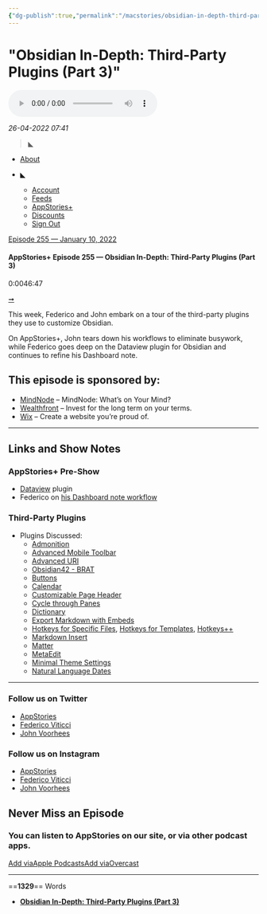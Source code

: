 ```yaml
---
{"dg-publish":true,"permalink":"/macstories/obsidian-in-depth-third-party-plugins-part-3/","dgHomeLink":true,"dgPassFrontmatter":false}
---
```


# "Obsidian In-Depth: Third-Party Plugins (Part 3)"

![](AppStories255.mp3)

*26-04-2022 07:41* 

> ◣
[](https://club.macstories.net/)

-   [About](https://club.macstories.net/about)
-   ◣
    
    -   [Account](https://club.macstories.net/account)
    -   [Feeds](https://club.macstories.net/account/feeds)
    -   [AppStories+](https://appstories.net/subscribe)
    -   [Discounts](https://club.macstories.net/discounts)
    -   [Sign Out](https://auth.macstories.net/sign-out?client=club&redirect=%2Fepisodes%2F255)
    

[Episode 255 — January 10, 2022](https://club.macstories.net/episodes/255)


#### AppStories+ Episode 255 — Obsidian In-Depth: Third-Party Plugins (Part 3)

0:0046:47

[➞](https://traffic.libsyn.com/secure/apollopodcast751223teertsenivperspicacious/ApStories_Episode_255_Obsidian_In-Depth-_Third-Party_Plugins_Part_3.mp3)

This week, Federico and John embark on a tour of the third-party plugins they use to customize Obsidian.

On AppStories+, John tears down his workflows to eliminate busywork, while Federico goes deep on the Dataview plugin for Obsidian and continues to refine his Dashboard note.

## This episode is sponsored by:

-   [MindNode](https://mindnode.com/page/appstories) – MindNode: What’s on Your Mind?
-   [Wealthfront](https://wealthfront.com/appstories) – Invest for the long term on your terms.
-   [Wix](https://www.wix.com/) – Create a website you’re proud of.

***

## Links and Show Notes

### AppStories+ Pre-Show

-   [Dataview](https://github.com/blacksmithgu/obsidian-dataview) plugin
-   Federico on [his Dashboard note workflow](https://club.macstories.net/posts/shortcuts-essentials)

### Third-Party Plugins

-   Plugins Discussed:
    -   [Admonition](https://github.com/valentine195/obsidian-admonition)
    -   [Advanced Mobile Toolbar](https://github.com/phibr0/obsidian-advanced-toolbar)
    -   [Advanced URI](https://github.com/Vinzent03/obsidian-advanced-uri)
    -   [Obsidian42 - BRAT](https://github.com/TfTHacker/obsidian42-brat)
    -   [Buttons](https://github.com/shabegom/buttons)
    -   [Calendar](https://github.com/liamcain/obsidian-calendar-plugin)
    -   [Customizable Page Header](https://github.com/kometenstaub/customizable-page-header-buttons)
    -   [Cycle through Panes](https://github.com/phibr0/cycle-through-panes)
    -   [Dictionary](https://github.com/phibr0/obsidian-dictionary)
    -   [Export Markdown with Embeds](https://club.macstories.net/posts/export-markdown-with-embeds)
    -   [Hotkeys for Specific Files](https://github.com/Vinzent03/obsidian-hotkeys-for-specific-files), [Hotkeys for Templates](https://github.com/Vinzent03/obsidian-hotkeys-for-templates), [Hotkeys++](https://github.com/argenos/hotkeysplus-obsidian)
    -   [Markdown Insert](https://club.macstories.net/posts/markdown-insert-an-obsidian-plugin-for-creating-markdown-formatted-web-and-image-links)
    -   [Matter](https://github.com/getmatterapp/obsidian-matter)
    -   [MetaEdit](https://github.com/chhoumann/MetaEdit)
    -   [Minimal Theme Settings](https://github.com/kepano/obsidian-minimal-settings)
    -   [Natural Language Dates](https://github.com/argenos/nldates-obsidian)

  

***

### Follow us on Twitter

-   [AppStories](https://www.twitter.com/appstoriesnet)
-   [Federico Viticci](https://www.twitter.com/viticci)
-   [John Voorhees](https://www.twitter.com/johnvoorhees)

### Follow us on Instagram

-   [AppStories](https://www.instagram.com/appstoriesnet/)
-   [Federico Viticci](https://www.instagram.com/viticci/)
-   [John Voorhees](https://www.instagram.com/johnvoorhees/)

## Never Miss an Episode

### You can listen to AppStories on our site, or via other podcast apps.

[Add viaApple Podcasts](podcast://appstories.net/feed/podcast/a4a20148-58b8-4303-a6b4-a2bd5df52f01)[Add viaOvercast](overcast://x-callback-url/add?url=https%3A%2F%2Fappstories.net%2Ffeed%2Fpodcast%2Fa4a20148-58b8-4303-a6b4-a2bd5df52f01)
***

==**1329**== Words

- **[Obsidian In-Depth: Third-Party Plugins (Part 3)](https://club.macstories.net/episodes/255)**